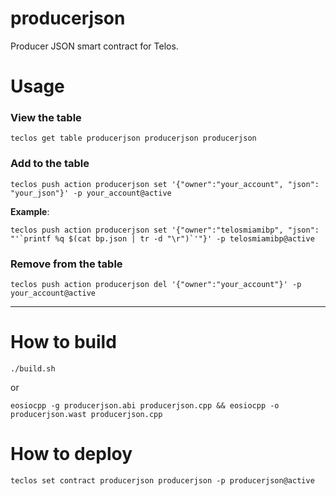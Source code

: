 # producerjson

Producer JSON smart contract for Telos.

# Usage

### View the table

```
teclos get table producerjson producerjson producerjson
```

### Add to the table

```
teclos push action producerjson set '{"owner":"your_account", "json": "your_json"}' -p your_account@active
```

**Example**:
```
teclos push action producerjson set '{"owner":"telosmiamibp", "json": "'`printf %q $(cat bp.json | tr -d "\r")`'"}' -p telosmiamibp@active
```

### Remove from the table

```
teclos push action producerjson del '{"owner":"your_account"}' -p your_account@active
```


---

# How to build
```
./build.sh
```
or
```
eosiocpp -g producerjson.abi producerjson.cpp && eosiocpp -o producerjson.wast producerjson.cpp
```

# How to deploy

```
teclos set contract producerjson producerjson -p producerjson@active
```
